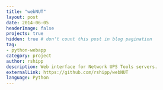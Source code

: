 ```yaml
---
title: "webNUT"
layout: post
date: 2014-06-05
headerImage: false
projects: true
hidden: true # don't count this post in blog pagination
tag:
- python-webapp
category: project
author: rshipp
description: Web interface for Network UPS Tools servers.
externalLink: https://github.com/rshipp/webNUT
language: Python
---
```

